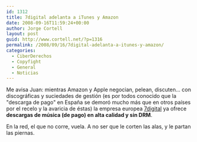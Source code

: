 ```yaml
---
id: 1312
title: 7digital adelanta a iTunes y Amazon
date: 2008-09-16T11:59:24+00:00
author: Jorge Cortell
layout: post
guid: http://www.cortell.net/?p=1316
permalink: /2008/09/16/7digital-adelanta-a-itunes-y-amazon/
categories:
  - CiberDerechos
  - Copyfight
  - General
  - Noticias
---
```

Me avisa Juan: mientras Amazon y Apple negocian, pelean, discuten... con discográficas y suciedades de gestión (es por todos conocido que la "descarga de pago" en España se demoró mucho más que en otros países por el recelo y la avaricia de éstas) la empresa europea <a title="http://es.7digital.com/" href="http://es.7digital.com/" target="_blank">7digital</a> ya ofrece **descargas de música (de pago) en alta calidad y sin DRM**.

En la red, el que no corre, vuela. A no ser que le corten las alas, y le partan las piernas.